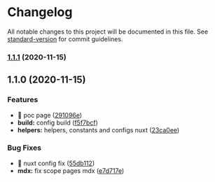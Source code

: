 # Changelog

All notable changes to this project will be documented in this file. See [standard-version](https://github.com/conventional-changelog/standard-version) for commit guidelines.

### [1.1.1](https://github.com/jeanrantunes/poc-dll-nuxt/compare/v1.1.0...v1.1.1) (2020-11-15)

## 1.1.0 (2020-11-15)


### Features

* 🎸 poc page ([291096e](https://github.com/jeanrantunes/poc-dll-nuxt/commit/291096e66ce1ca340d70bf708ba76cb17723a6e1))
* **build:** config build ([f5f7bcf](https://github.com/jeanrantunes/poc-dll-nuxt/commit/f5f7bcf5d4646002471ecfc312f79b40eace0fd2))
* **helpers:** helpers, constants and configs nuxt ([23ca0ee](https://github.com/jeanrantunes/poc-dll-nuxt/commit/23ca0ee059e58811b191d029a6b9ebe5ba955423))


### Bug Fixes

* 🐛 nuxt config fix ([55db112](https://github.com/jeanrantunes/poc-dll-nuxt/commit/55db1123b825d9c2753488eb6a5e59a1e025c6b0))
* **mdx:** fix scope pages mdx ([e7d717e](https://github.com/jeanrantunes/poc-dll-nuxt/commit/e7d717eab22540f8296fe4d0dc0b5a108a80dc9e))
